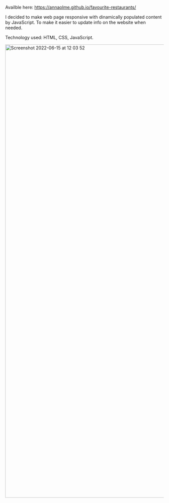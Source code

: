 Availble here: https://annaolme.github.io/favourite-restaurants/

I decided to make web page responsive with dinamically populated content by JavaScript. To make it easier to update info on the website when needed.

Technology used: HTML, CSS, JavaScript.


<img width="1440" alt="Screenshot 2022-06-15 at 12 03 52" src="https://user-images.githubusercontent.com/54401056/173790670-6764004e-f0a2-4d5e-8c69-df165d7c2281.png">

